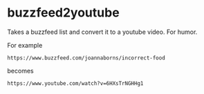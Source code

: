 # buzzfeed2youtube
Takes a buzzfeed list and convert it to a youtube video. For humor. 

For example 

`https://www.buzzfeed.com/joannaborns/incorrect-food` 

becomes

`https://www.youtube.com/watch?v=6HXsTrNGHHg1`
